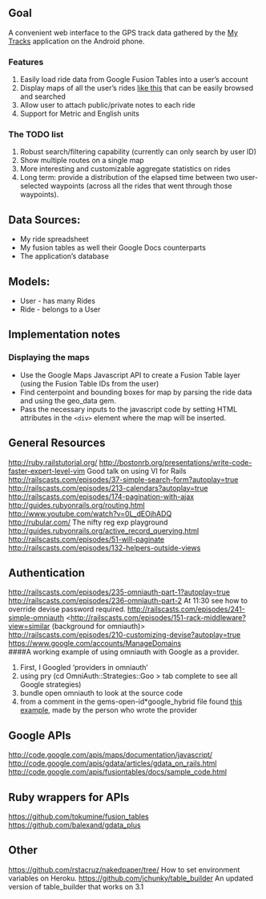 ## Goal
A convenient web interface to the GPS track data gathered by the [My Tracks](http://mytracks.appspot.com/) application on the Android phone.  

### Features
1. Easily load ride data from Google Fusion Tables into a user’s account
2. Display maps of all the user’s rides [like this](http://maps.google.com/maps/ms?msa=0&msid=216635579959815109659.0004acea80b8bb4f5d6db) that can be easily browsed and searched
3. Allow user to attach public/private notes to each ride
4. Support for Metric and English units


### The TODO list
1. Robust search/filtering capability (currently can only search by user ID)
2. Show multiple routes on a single map
3. More interesting and customizable aggregate statistics on rides
4. Long term: provide a distribution of the elapsed time between two user-selected waypoints (across all the rides that went through those waypoints).  


## Data Sources:
- My ride spreadsheet
- My fusion tables as well their Google Docs counterparts
- The application’s database

## Models:
- User - has many Rides
- Ride - belongs to a User

## Implementation notes
### Displaying the maps
- Use the Google Maps Javascript API to create a Fusion Table layer (using the Fusion Table IDs from the user)
- Find centerpoint and bounding boxes for map by parsing the ride data and using the geo\_data gem.
- Pass the necessary inputs to the javascript code by setting HTML attributes in the `<div>` element where the map will be inserted.

## General Resources ##
<http://ruby.railstutorial.org/>
<http://bostonrb.org/presentations/write-code-faster-expert-level-vim> Good talk on using VI for Rails
<http://railscasts.com/episodes/37-simple-search-form?autoplay=true>  
<http://railscasts.com/episodes/213-calendars?autoplay=true>  
<http://railscasts.com/episodes/174-pagination-with-ajax>  
<http://guides.rubyonrails.org/routing.html>  
<http://www.youtube.com/watch?v=0L_dEOjhADQ>  
<http://rubular.com/> The nifty reg exp playground  
<http://guides.rubyonrails.org/active_record_querying.html>  
<http://railscasts.com/episodes/51-will-paginate>  
<http://railscasts.com/episodes/132-helpers-outside-views>  

## Authentication
<http://railscasts.com/episodes/235-omniauth-part-1?autoplay=true>  
<http://railscasts.com/episodes/236-omniauth-part-2> At 11:30 see how to override devise password required.
<http://railscasts.com/episodes/241-simple-omniauth>
<http://railscasts.com/episodes/151-rack-middleware?view=similar (background for omniauth)>  
<http://railscasts.com/episodes/210-customizing-devise?autoplay=true>  
<https://www.google.com/accounts/ManageDomains>  
####A working example of using omniauth with Google as a provider.  
1. First, I Googled ‘providers in omniauth’
2. using pry (cd OmniAuth::Strategies::Goo > tab complete to see all Google strategies)
3. bundle open omniauth to look at the source code
4. from a comment in the gems-open-id\*google\_hybrid file found [this example](https://github.com/boyvanamstel/Google-Hybrid-Omniauth-implementation), made by the person who wrote the provider  

## Google APIs
<http://code.google.com/apis/maps/documentation/javascript/>  
<http://code.google.com/apis/gdata/articles/gdata_on_rails.html>  
<http://code.google.com/apis/fusiontables/docs/sample_code.html>  

## Ruby wrappers for APIs
<https://github.com/tokumine/fusion_tables>  
<https://github.com/balexand/gdata_plus>  

## Other
<https://github.com/rstacruz/nakedpaper/tree/> How to set environment variables on Heroku.
<https://github.com/jchunky/table_builder> An updated version of table\_builder that works on 3.1
